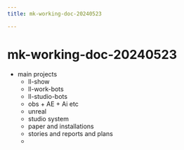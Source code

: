 ```yaml
---
title: mk-working-doc-20240523

---
```


# mk-working-doc-20240523

- main projects
    - ll-show
    - ll-work-bots
    - ll-studio-bots
    - obs + AE + Ai etc
    - unreal
    - studio system
    - paper and installations
    - stories and reports and plans
    - 


